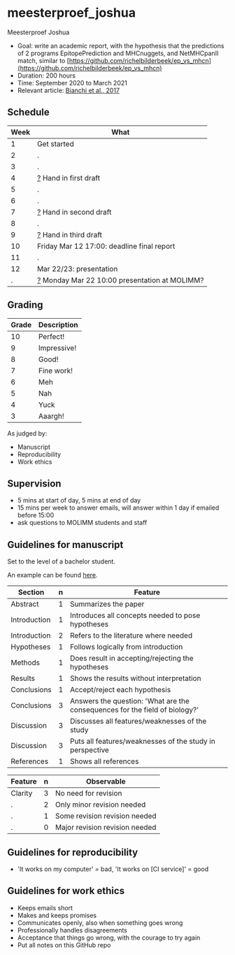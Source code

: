# meesterproef_joshua

Meesterproef Joshua

 * Goal: write an academic report, with the hypothesis
    that the predictions of 2 programs 
   EpitopePrediction and MHCnuggets, and NetMHCpanII match, 
    similar to [https://github.com/richelbilderbeek/ep_vs_mhcn](https://github.com/richelbilderbeek/ep_vs_mhcn)
 * Duration: 200 hours
 * Time: September 2020 to March 2021
 * Relevant article: [Bianchi et al., 2017](https://www.frontiersin.org/articles/10.3389/fimmu.2017.01118/full)

## Schedule

Week|What
----|-----------------------------------------
1   |Get started
2   |.
3   |.
4   |[?](https://github.com/richelbilderbeek/meesterproef_joshua/issues/10) Hand in first draft
5   |.
6   |.
7   |[?](https://github.com/richelbilderbeek/meesterproef_joshua/issues/10) Hand in second draft
8   |.
9   |[?](https://github.com/richelbilderbeek/meesterproef_joshua/issues/10) Hand in third draft
10  |Friday Mar 12 17:00: deadline final report
11  |.
12  |Mar 22/23: presentation
.   |[?](https://github.com/richelbilderbeek/meesterproef_joshua/issues/11) Monday Mar 22 10:00 presentation at MOLIMM? 

## Grading

Grade|Description
-----|---------------------------------------------------------------------------------------------------------------------------
10   |Perfect!
9    |Impressive!
8    |Good!
7    |Fine work!
6    |Meh
5    |Nah
4    |Yuck
3    |Aaargh!

As judged by:

 * Manuscript
 * Reproducibility 
 * Work ethics

## Supervision

 * 5 mins at start of day, 5 mins at end of day
 * 15 mins per week to answer emails, will answer within 1 day if
   emailed before 15:00
 * ask questions to MOLIMM students and staff

## Guidelines for manuscript

Set to the level of a bachelor student.

An example can be found [here](https://github.com/richelbilderbeek/internship_marijn/blob/master/report.md).

Section      | n | Feature
-------------|---|-------------------------
Abstract     | 1 | Summarizes the paper
Introduction | 1 | Introduces all concepts needed to pose hypotheses
Introduction | 2 | Refers to the literature where needed
Hypotheses   | 1 | Follows logically from introduction
Methods      | 1 | Does result in accepting/rejecting the hypotheses
Results      | 1 | Shows the results without interpretation
Conclusions  | 1 | Accept/reject each hypothesis
Conclusions  | 3 | Answers the question: 'What are the consequences for the field of biology?'
Discussion   | 3 | Discusses all features/weaknesses of the study
Discussion   | 3 | Puts all features/weaknesses of the study in perspective
References   | 1 | Shows all references

Feature      | n | Observable
-------------|---|-------------------------
Clarity      | 3 | No need for revision
.            | 2 | Only minor revision needed
.            | 1 | Some revision revision needed
.            | 0 | Major revision revision needed

## Guidelines for reproducibility

 * 'It works on my computer' = bad,
   'It works on [CI service]' = good

## Guidelines for work ethics

 * Keeps emails short
 * Makes and keeps promises
 * Communicates openly, also when something goes wrong
 * Professionally handles disagreements
 * Acceptance that things go wrong, with the courage to try again
 * Put all notes on this GitHub repo

